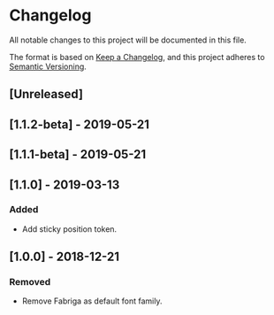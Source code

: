 # Changelog
All notable changes to this project will be documented in this file.

The format is based on [Keep a Changelog](https://keepachangelog.com/en/1.0.0/),
and this project adheres to [Semantic Versioning](https://semver.org/spec/v2.0.0.html).

## [Unreleased]

## [1.1.2-beta] - 2019-05-21

## [1.1.1-beta] - 2019-05-21

## [1.1.0] - 2019-03-13
### Added
- Add sticky position token.

## [1.0.0] - 2018-12-21

### Removed

- Remove Fabriga as default font family.

